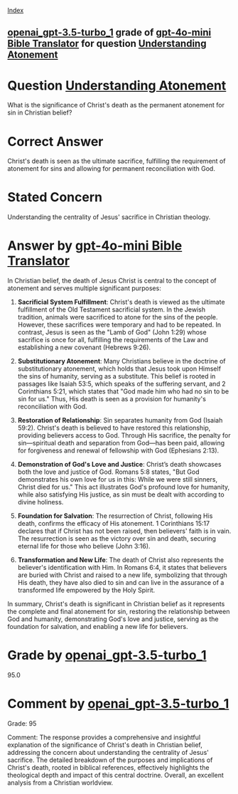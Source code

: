 
[Index](../../../../index.md)
## [openai_gpt-3.5-turbo_1](../../../grading_models/openai_gpt-3.5-turbo_1.md) grade of [gpt-4o-mini Bible Translator](../../../answering_models/gpt-4o-mini_Bible_Translator.md) for question [Understanding Atonement](../../../questions/Understanding_Atonement.md)

# Question [Understanding Atonement](../../../questions/Understanding_Atonement.md)
What is the significance of Christ's death as the permanent atonement for sin in Christian belief?

# Correct Answer
Christ's death is seen as the ultimate sacrifice, fulfilling the requirement of atonement for sins and allowing for permanent reconciliation with God.

# Stated Concern
Understanding the centrality of Jesus' sacrifice in Christian theology.

# Answer by [gpt-4o-mini Bible Translator](../../../answering_models/gpt-4o-mini_Bible_Translator.md)
In Christian belief, the death of Jesus Christ is central to the concept of atonement and serves multiple significant purposes:

1. **Sacrificial System Fulfillment**: Christ's death is viewed as the ultimate fulfillment of the Old Testament sacrificial system. In the Jewish tradition, animals were sacrificed to atone for the sins of the people. However, these sacrifices were temporary and had to be repeated. In contrast, Jesus is seen as the "Lamb of God" (John 1:29) whose sacrifice is once for all, fulfilling the requirements of the Law and establishing a new covenant (Hebrews 9:26).

2. **Substitutionary Atonement**: Many Christians believe in the doctrine of substitutionary atonement, which holds that Jesus took upon Himself the sins of humanity, serving as a substitute. This belief is rooted in passages like Isaiah 53:5, which speaks of the suffering servant, and 2 Corinthians 5:21, which states that "God made him who had no sin to be sin for us." Thus, His death is seen as a provision for humanity's reconciliation with God.

3. **Restoration of Relationship**: Sin separates humanity from God (Isaiah 59:2). Christ's death is believed to have restored this relationship, providing believers access to God. Through His sacrifice, the penalty for sin—spiritual death and separation from God—has been paid, allowing for forgiveness and renewal of fellowship with God (Ephesians 2:13).

4. **Demonstration of God's Love and Justice**: Christ’s death showcases both the love and justice of God. Romans 5:8 states, "But God demonstrates his own love for us in this: While we were still sinners, Christ died for us." This act illustrates God's profound love for humanity, while also satisfying His justice, as sin must be dealt with according to divine holiness.

5. **Foundation for Salvation**: The resurrection of Christ, following His death, confirms the efficacy of His atonement. 1 Corinthians 15:17 declares that if Christ has not been raised, then believers' faith is in vain. The resurrection is seen as the victory over sin and death, securing eternal life for those who believe (John 3:16).

6. **Transformation and New Life**: The death of Christ also represents the believer's identification with Him. In Romans 6:4, it states that believers are buried with Christ and raised to a new life, symbolizing that through His death, they have also died to sin and can live in the assurance of a transformed life empowered by the Holy Spirit.

In summary, Christ's death is significant in Christian belief as it represents the complete and final atonement for sin, restoring the relationship between God and humanity, demonstrating God's love and justice, serving as the foundation for salvation, and enabling a new life for believers.

# Grade by [openai_gpt-3.5-turbo_1](../../../grading_models/openai_gpt-3.5-turbo_1.md)
95.0

# Comment by [openai_gpt-3.5-turbo_1](../../../grading_models/openai_gpt-3.5-turbo_1.md)
Grade: 95

Comment: The response provides a comprehensive and insightful explanation of the significance of Christ's death in Christian belief, addressing the concern about understanding the centrality of Jesus' sacrifice. The detailed breakdown of the purposes and implications of Christ's death, rooted in biblical references, effectively highlights the theological depth and impact of this central doctrine. Overall, an excellent analysis from a Christian worldview.
